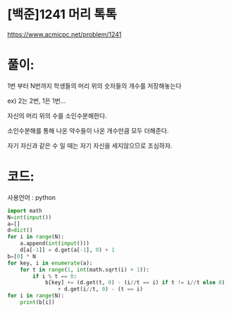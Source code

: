# [백준]1241 머리 톡톡


https://www.acmicpc.net/problem/1241

# 풀이:

1번 부터 N번까지 학생들의 머리 위의 숫자들의 개수를 저장해놓는다

ex) 2는 2번, 1은 1번...

자신의 머리 위의 수를 소인수분해한다.

소인수분해를 통해 나온 약수들이 나온 개수만큼 모두 더해준다.

자기 자신과 같은 수 일 때는 자기 자신을 세지않으므로 조심하자.





# **코드:** 

사용언어 :  python

```python
import math
N=int(input())
a=[]
d=dict()
for i in range(N):
    a.append(int(input()))
    d[a[-1]] = d.get(a[-1], 0) + 1
b=[0] * N
for key, i in enumerate(a):
    for t in range(1, int(math.sqrt(i) + 1)):
        if i % t == 0:
            b[key] += (d.get(t, 0) - (i//t == i) if t != i//t else 0) 
            	+ d.get(i//t, 0) - (t == i)
for i in range(N):
    print(b[i])
```
